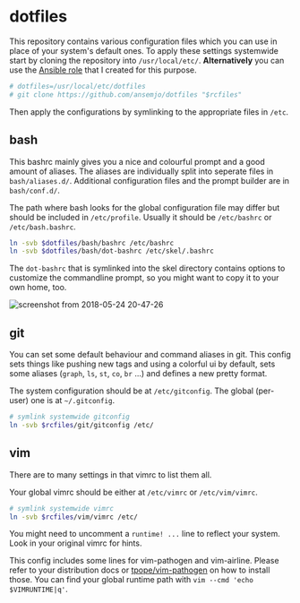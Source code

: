 # dotfiles

This repository contains various configuration files which you can use in place
of your system's default ones. To apply these settings systemwide start by
cloning the repository into `/usr/local/etc/`. **Alternatively** you can use
the [Ansible role](https://github.com/ansemjo/role-dotfiles) that I created for
this purpose.

```bash
# dotfiles=/usr/local/etc/dotfiles
# git clone https://github.com/ansemjo/dotfiles "$rcfiles"
```

Then apply the configurations by symlinking to the appropriate files in `/etc`.

## bash

This bashrc mainly gives you a nice and colourful prompt and a good amount of
aliases. The aliases are individually split into seperate files in
`bash/aliases.d/`. Additional configuration files and the prompt builder are in
`bash/conf.d/`.

The path where bash looks for the global configuration file may differ but
should be included in `/etc/profile`. Usually it should be `/etc/bashrc` or
`/etc/bash.bashrc`.

```bash
ln -svb $dotfiles/bash/bashrc /etc/bashrc
ln -svb $dotfiles/bash/dot-bashrc /etc/skel/.bashrc
```

The `dot-bashrc` that is symlinked into the skel directory contains options
to customize the commandline prompt, so you might want to copy it to your own home, too.

![screenshot from 2018-05-24 20-47-26](https://user-images.githubusercontent.com/11139925/40505161-ecadccc2-5f82-11e8-8331-5bf86bf9e683.png)

## git

You can set some default behaviour and command aliases in git. This config sets
things like pushing new tags and using a colorful ui by default, sets some
aliases (`graph`, `ls`, `st`, `co`, `br` ...) and defines a new pretty
format.

The system configuration should be at `/etc/gitconfig`. The global (per-user)
one is at `~/.gitconfig`.

```sh
# symlink systemwide gitconfig
ln -svb $rcfiles/git/gitconfig /etc/
```

## vim

There are to many settings in that vimrc to list them all.

Your global vimrc should be either at `/etc/vimrc` or `/etc/vim/vimrc`.

```sh
# symlink systemwide vimrc
ln -svb $rcfiles/vim/vimrc /etc/
```

You might need to uncomment a `runtime! ...` line to reflect your system. Look
in your original vimrc for hints.

This config includes some lines for vim-pathogen and vim-airline. Please refer
to your distribution docs or [tpope/vim-pathogen](https://github.com/tpope/vim-pathogen)
on how to install those. You can find your global runtime path with
`vim --cmd 'echo $VIMRUNTIME|q'`.
